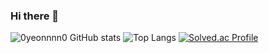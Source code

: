 ### Hi there 👋

<!--
**0yeonnnn0/0yeonnnn0** is a ✨ _special_ ✨ repository because its `README.md` (this file) appears on your GitHub profile.

Here are some ideas to get you started:

- 🔭 I’m currently working on ...
- 🌱 I’m currently learning ...
- 👯 I’m looking to collaborate on ...
- 🤔 I’m looking for help with ...
- 💬 Ask me about ...
- 📫 How to reach me: ...
- 😄 Pronouns: ...
- ⚡ Fun fact: ...
-->

![0yeonnnn0 GitHub stats](https://github-readme-stats.vercel.app/api?username=0yeonnnn0&show_icons=true&theme=bear)
![Top Langs](https://github-readme-stats.vercel.app/api/top-langs/?username=0yeonnnn0&layout=compact&theme=bear)
[![Solved.ac Profile](http://mazassumnida.wtf/api/v2/generate_badge?boj=iiicrushonyou)](https://solved.ac/iiicrushonyou/)
